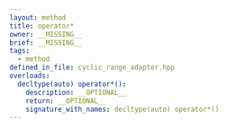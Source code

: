 ```yaml
---
layout: method
title: operator*
owner: __MISSING__
brief: __MISSING__
tags:
  - method
defined_in_file: cyclic_range_adapter.hpp
overloads:
  decltype(auto) operator*():
    description: __OPTIONAL__
    return: __OPTIONAL__
    signature_with_names: decltype(auto) operator*()
---
```

